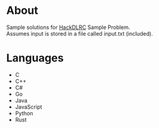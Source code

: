 # About

Sample solutions for [HackDLRC](hack.dlrc.in) Sample Problem.  
Assumes input is stored in a file called input.txt (included).

# Languages

- C
- C++
- C#
- Go
- Java
- JavaScript
- Python
- Rust
